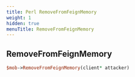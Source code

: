 ```yaml
---
title: Perl RemoveFromFeignMemory
weight: 1
hidden: true
menuTitle: RemoveFromFeignMemory
---
```

## RemoveFromFeignMemory
```perl
$mob->RemoveFromFeignMemory(client* attacker)
```